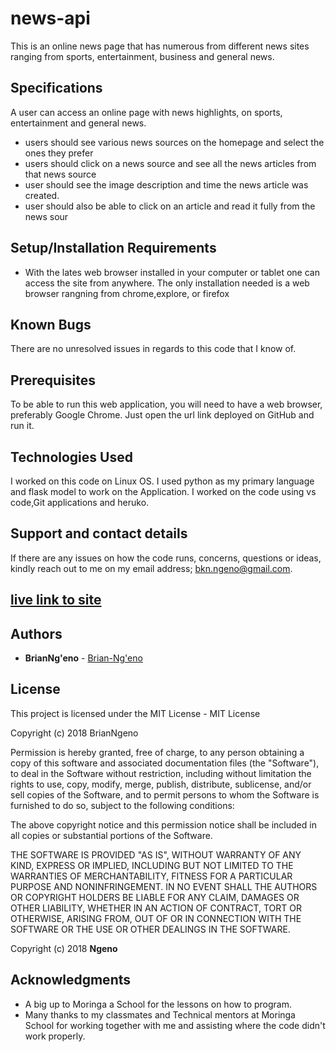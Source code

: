 # news-api
This is an online news page that has numerous from different news sites ranging from sports, entertainment, business and general news.

## Specifications
A user can access an online page with news highlights, on sports, entertainment and general news. 
+ users should see various news sources on the homepage and select the ones they prefer
+ users should click on a news source and see all the news articles from that news source 
+ user should see the image description and time the news article was created.
+ user should also be able to click on an article and read it fully from the news sour

## Setup/Installation Requirements
* With the lates web browser installed in  your computer or tablet one can access the  site from anywhere. The only installation needed is a web browser rangning from chrome,explore, or firefox 

## Known Bugs
There are no unresolved issues in regards to this code that I know of.

## Prerequisites
To be able to run this web application, you will need to have a web browser, preferably Google Chrome.
Just open the url link deployed on GitHub and run it.

## Technologies Used
I worked on this code on Linux OS. I used python as my primary language and flask model to work on the Application. I worked on  the code using vs code,Git applications and heruko.

## Support and contact details
If there are any issues on how the code runs, concerns, questions or ideas, kindly reach out to me on my email address; 
bkn.ngeno@gmail.com.

##  <a href="https://news-highlight-api.herokuapp.com/">live link to site</a>
## Authors
* **BrianNg'eno** -  [Brian-Ng'eno]()


## License
This project is licensed under the MIT License -
MIT License

Copyright (c) 2018 BrianNgeno

Permission is hereby granted, free of charge, to any person obtaining a copy
of this software and associated documentation files (the "Software"), to deal
in the Software without restriction, including without limitation the rights
to use, copy, modify, merge, publish, distribute, sublicense, and/or sell
copies of the Software, and to permit persons to whom the Software is
furnished to do so, subject to the following conditions:

The above copyright notice and this permission notice shall be included in all
copies or substantial portions of the Software.

THE SOFTWARE IS PROVIDED "AS IS", WITHOUT WARRANTY OF ANY KIND, EXPRESS OR
IMPLIED, INCLUDING BUT NOT LIMITED TO THE WARRANTIES OF MERCHANTABILITY,
FITNESS FOR A PARTICULAR PURPOSE AND NONINFRINGEMENT. IN NO EVENT SHALL THE
AUTHORS OR COPYRIGHT HOLDERS BE LIABLE FOR ANY CLAIM, DAMAGES OR OTHER
LIABILITY, WHETHER IN AN ACTION OF CONTRACT, TORT OR OTHERWISE, ARISING FROM,
OUT OF OR IN CONNECTION WITH THE SOFTWARE OR THE USE OR OTHER DEALINGS IN THE
SOFTWARE.


Copyright (c) 2018 **Ngeno**


## Acknowledgments

* A big up to Moringa a School for the lessons on how to program.
* Many thanks to my classmates and Technical mentors at Moringa School for working together 
   with me and assisting where the code didn't work properly.
